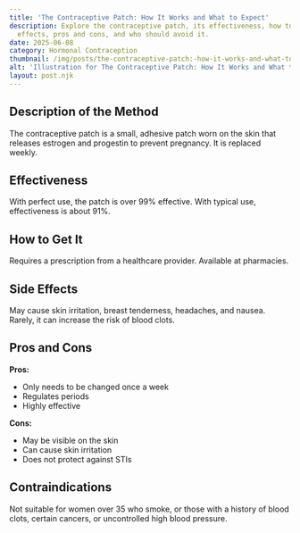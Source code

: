 ```yaml
---
title: 'The Contraceptive Patch: How It Works and What to Expect'
description: Explore the contraceptive patch, its effectiveness, how to get it, side
  effects, pros and cons, and who should avoid it.
date: 2025-06-08
category: Hormonal Contraception
thumbnail: /img/posts/the-contraceptive-patch:-how-it-works-and-what-to-expect.webp
alt: 'Illustration for The Contraceptive Patch: How It Works and What to Expect'
layout: post.njk
---
```


## Description of the Method
The contraceptive patch is a small, adhesive patch worn on the skin that releases estrogen and progestin to prevent pregnancy. It is replaced weekly.

## Effectiveness
With perfect use, the patch is over 99% effective. With typical use, effectiveness is about 91%.

## How to Get It
Requires a prescription from a healthcare provider. Available at pharmacies.

## Side Effects
May cause skin irritation, breast tenderness, headaches, and nausea. Rarely, it can increase the risk of blood clots.

## Pros and Cons
**Pros:**
- Only needs to be changed once a week
- Regulates periods
- Highly effective

**Cons:**
- May be visible on the skin
- Can cause skin irritation
- Does not protect against STIs

## Contraindications
Not suitable for women over 35 who smoke, or those with a history of blood clots, certain cancers, or uncontrolled high blood pressure. 